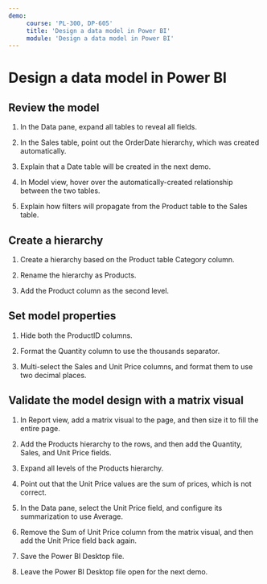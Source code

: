 ```yaml
---
demo:
     course: 'PL-300, DP-605'
     title: 'Design a data model in Power BI'
     module: 'Design a data model in Power BI'
---
```

# Design a data model in Power BI

## Review the model

1. In the Data pane, expand all tables to reveal all fields.

1. In the Sales table, point out the OrderDate hierarchy, which was created automatically.

1. Explain that a Date table will be created in the next demo.

1. In Model view, hover over the automatically-created relationship between the two tables.

1. Explain how filters will propagate from the Product table to the Sales table.

## Create a hierarchy

1. Create a hierarchy based on the Product table Category column.

1. Rename the hierarchy as Products.

1. Add the Product column as the second level.

## Set model properties

1. Hide both the ProductID columns.

1. Format the Quantity column to use the thousands separator.

1. Multi-select the Sales and Unit Price columns, and format them to use two decimal places.

## Validate the model design with a matrix visual

1. In Report view, add a matrix visual to the page, and then size it to fill the entire page.

1. Add the Products hierarchy to the rows, and then add the Quantity, Sales, and Unit Price fields.

1. Expand all levels of the Products hierarchy.

1. Point out that the Unit Price values are the sum of prices, which is not correct.

1. In the Data pane, select the Unit Price field, and configure its summarization to use Average.

1. Remove the Sum of Unit Price column from the matrix visual, and then add the Unit Price field back again.

1. Save the Power BI Desktop file.

1. Leave the Power BI Desktop file open for the next demo.
